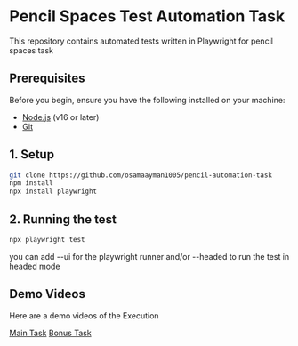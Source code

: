 # Pencil Spaces Test Automation Task

This repository contains automated tests written in Playwright for pencil spaces task

## Prerequisites

Before you begin, ensure you have the following installed on your machine:

- [Node.js](https://nodejs.org/) (v16 or later)
- [Git](https://git-scm.com/)

## 1. Setup

```bash
git clone https://github.com/osamaayman1005/pencil-automation-task
npm install
npx install playwright
```

## 2. Running the test
```bash
npx playwright test 
```
you can add --ui for the playwright runner and/or --headed to run the test in headed mode 

## Demo Videos

Here are a demo videos of the Execution

[Main Task](pencil-spaces-task.mp4)
[Bonus Task](pencil-spaces-bonus-task.mp4)
